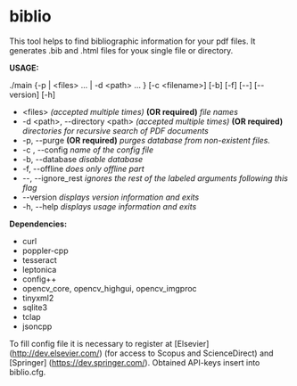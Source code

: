 # **biblio**
This tool helps to find bibliographic information for your pdf files. It generates .bib and .html files for youк single file or directory.

**USAGE:**

./main  {-p | \<files\> ... | -d \<path\> ... } [-c \<filename\>] [-b] [-f] [--] [--version] [-h]
 - \<files\>      	*(accepted multiple times)* **(OR required)**  *file names*
 - -d \<path\>,  --directory \<path\>     	*(accepted multiple times)* **(OR required)**  *directories for recursive search of PDF documents*
 - -p,  --purge     	**(OR required)** *purges database from non-existent files.*
 - -c <filename>,  --config <filename>   	 *name of the config file*
 - -b,  --database   	   *disable database*
 - -f,  --offline  	   *does only offline part*
 - --,  --ignore_rest   	  *ignores the rest of the labeled arguments following this flag*
 - --version    	*displays version information and exits*
 - -h,  --help  	  *displays usage information and exits*


**Dependencies:**
 - curl
 - poppler-cpp
 - tesseract 
 - leptonica 
 - config++ 
 - opencv_core, opencv_highgui, opencv_imgproc
 - tinyxml2 
 - sqlite3 
 - tclap 
 - jsoncpp
         
To fill config file it is necessary to register at [Elsevier] (http://dev.elsevier.com/) (for access to Scopus and ScienceDirect) and [Springer] (https://dev.springer.com/).
Obtained API-keys insert into biblio.cfg.
